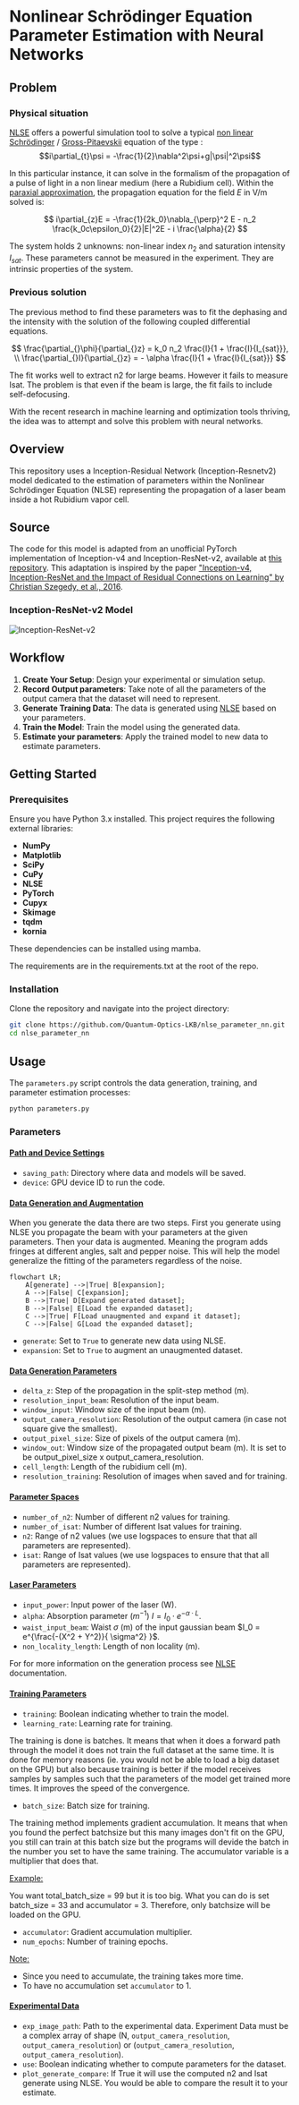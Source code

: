 # Nonlinear Schrödinger Equation Parameter Estimation with Neural Networks

## Problem

### Physical situation

[NLSE](https://github.com/Quantum-Optics-LKB/NLSE) offers a powerful simulation tool to solve a typical [non linear Schrödinger](https://en.wikipedia.org/wiki/Nonlinear_Schr%C3%B6dinger_equation) / [Gross-Pitaevskii](https://en.wikipedia.org/wiki/Gross%E2%80%93Pitaevskii_equation) equation of the type :
$$i\partial_{t}\psi = -\frac{1}{2}\nabla^2\psi+g|\psi|^2\psi$$

In this particular instance, it can solve in the formalism of the propagation of a pulse of light in a non linear medium (here a Rubidium cell).
Within the [paraxial approximation](https://en.wikipedia.org/wiki/Paraxial_approximation), the propagation equation for the field $E$ in V/m solved is:

$$
i\partial_{z}E = -\frac{1}{2k_0}\nabla_{\perp}^2 E - n_2 \frac{k_0c\epsilon_0}{2}|E|^2E - i \frac{\alpha}{2}
$$

The system holds 2 unknowns: non-linear index $n_2$ and saturation intensity $I_{sat}$.
These parameters cannot be measured in the experiment. They are intrinsic properties of the system.

### Previous solution

The previous method to find these parameters was to fit the dephasing and the intensity with the solution of the following coupled differential equations.

$$
\frac{\partial_{}\phi}{\partial_{}z} = k_0 n_2 \frac{I}{1 + \frac{I}{I_{sat}}},  \\
\frac{\partial_{}I}{\partial_{}z} = - \alpha \frac{I}{1 + \frac{I}{I_{sat}}}
$$

The fit works well to extract n2 for large beams. However it fails to measure Isat. The problem is that even if the beam is large, the fit fails to include self-defocusing.

With the recent research in machine learning and optimization tools thriving, the idea was to attempt and solve this problem with neural networks. 

## Overview

This repository uses a Inception-Residual Network (Inception-Resnetv2) model dedicated to the estimation of parameters within the Nonlinear Schrödinger Equation (NLSE) representing the propagation of a laser beam inside a hot Rubidium vapor cell.

## Source

The code for this model is adapted from an unofficial PyTorch implementation of Inception-v4 and Inception-ResNet-v2, available at [this repository](https://github.com/zhulf0804/Inceptionv4_and_Inception-ResNetv2.PyTorch). This adaptation is inspired by the paper ["Inception-v4, Inception-ResNet and the Impact of Residual Connections on Learning" by Christian Szegedy, et al., 2016](https://doi.org/10.48550/arXiv.1602.07261).

### Inception-ResNet-v2 Model

![Inception-ResNet-v2](img/model.png)


## Workflow

1. **Create Your Setup**: Design your experimental or simulation setup.
2. **Record Output parameters**: Take note of all the parameters of the output camera that the dataset will need to represent.
3. **Generate Training Data**: The data is generated using [NLSE](https://github.com/Quantum-Optics-LKB/NLSE) based on your parameters.
4. **Train the Model**: Train the model using the generated data.
5. **Estimate your parameters**: Apply the trained model to new data to estimate parameters.

## Getting Started

### Prerequisites

Ensure you have Python 3.x installed. This project requires the following external libraries:

- **NumPy**
- **Matplotlib**
- **SciPy**
- **CuPy**
- **NLSE**
- **PyTorch**
- **Cupyx**
- **Skimage**
- **tqdm**
- **kornia**

These dependencies can be installed using mamba.

The requirements are in the requirements.txt at the root of the repo.

### Installation

Clone the repository and navigate into the project directory:

```bash
git clone https://github.com/Quantum-Optics-LKB/nlse_parameter_nn.git
cd nlse_parameter_nn
```

## Usage

The `parameters.py` script controls the data generation, training, and parameter estimation processes:

```bash
python parameters.py
```
### Parameters

#### <ins>Path and Device Settings<ins>
- `saving_path`: Directory where data and models will be saved.
- `device`: GPU device ID to run the code.

#### <ins>Data Generation and Augmentation<ins>
When you generate the data there are two steps.
First you generate using NLSE you propagate the beam with your parameters at the given parameters. Then your data is augmented. Meaning the program adds fringes at different angles, salt and pepper noise. 
This will help the model generalize the fitting of the parameters regardless of the noise.


```mermaid
flowchart LR;
    A[generate] -->|True| B[expansion];
    A -->|False| C[expansion];
    B -->|True| D[Expand generated dataset];
    B -->|False| E[Load the expanded dataset];
    C -->|True| F[Load unaugmented and expand it dataset];
    C -->|False| G[Load the expanded dataset];
```

- `generate`: Set to `True` to generate new data using NLSE.
- `expansion`: Set to `True` to augment an unaugmented dataset.

#### <ins>Data Generation Parameters<ins>
- `delta_z`: Step of the propagation in the split-step method (m).
- `resolution_input_beam`: Resolution of the input beam.
- `window_input`: Window size of the input beam (m).
- `output_camera_resolution`: Resolution of the output camera (in case not square give the smallest).
- `output_pixel_size`: Size of pixels of the output camera (m).
- `window_out`: Window size of the propagated output beam (m). It is set to be output_pixel_size x output_camera_resolution.
- `cell_length`: Length of the rubidium cell (m).
- `resolution_training`: Resolution of images when saved and for training.

#### <ins>Parameter Spaces<ins>
- `number_of_n2`: Number of different n2 values for training.
- `number_of_isat`: Number of different Isat values for training.
- `n2`: Range of n2 values (we use logspaces to ensure that that all parameters are represented).
- `isat`: Range of Isat values (we use logspaces to ensure that that all parameters are represented).

#### <ins>Laser Parameters<ins>
- `input_power`: Input power of the laser (W).
- `alpha`: Absorption parameter ($m^{-1}$) $I = I_0 \cdot e^{-\alpha \cdot L}$.
- `waist_input_beam`: Waist $\sigma$ (m) of the input gaussian beam $I_0 = e^{\frac{-(X^2 + Y^2)}{ \sigma^2} }$.
- `non_locality_length`: Length of non locality (m).

For for more information on the generation process see [NLSE](https://github.com/Quantum-Optics-LKB/NLSE) documentation.

#### <ins>Training Parameters<ins>
- `training`:  Boolean indicating whether to train the model.
- `learning_rate`: Learning rate for training.

The training is done is batches.
It means that when it does a forward path through the model it does not train the full dataset at the same time.
It is done for memory reasons (ie. you would not be able to load a big dataset on the GPU) but also because
training is better if the model receives samples by samples such that the parameters of the model get trained more times.
It improves the speed of the convergence.

- `batch_size`: Batch size for training.

The training method implements gradient accumulation.
It means that when you found the perfect batchsize but this many images don't fit on the GPU, you still can train at this batch size but the programs will devide the batch in the number you set to have the same training.
The accumulator variable is a multiplier that does that.

<ins>Example:<ins>

 You want total_batch_size = 99 but it is too big. What you can do is set batch_size = 33 and accumulator = 3. Therefore, only batchsize will be loaded on the GPU.

- `accumulator`: Gradient accumulation multiplier.
- `num_epochs`: Number of training epochs.

<ins>Note<ins>: 

- Since you need to accumulate, the training takes more time.
- To have no accumulation set `accumulator` to 1.

#### <ins>Experimental Data<ins>
- `exp_image_path`: Path to the experimental data. Experiment Data must be a complex array of shape (N, `output_camera_resolution`, `output_camera_resolution`) or (`output_camera_resolution`, `output_camera_resolution`).
- `use`: Boolean indicating whether to compute parameters for the dataset.
- `plot_generate_compare`: If True it will use the computed n2 and Isat generate using NLSE. You would be able to compare the result it to your estimate.